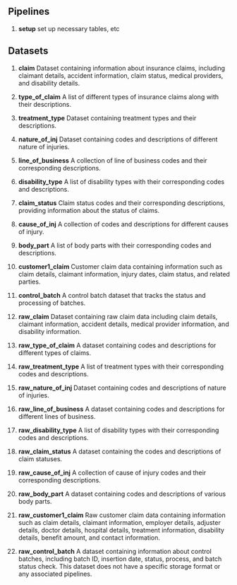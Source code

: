 ## Pipelines

1. **setup**
set up necessary tables, etc




## Datasets

1. **claim**
Dataset containing information about insurance claims, including claimant details, accident information, claim status, medical providers, and disability details.

2. **type_of_claim**
A list of different types of insurance claims along with their descriptions.

3. **treatment_type**
Dataset containing treatment types and their descriptions.

4. **nature_of_inj**
Dataset containing codes and descriptions of different nature of injuries.

5. **line_of_business**
A collection of line of business codes and their corresponding descriptions.

6. **disability_type**
A list of disability types with their corresponding codes and descriptions.

7. **claim_status**
Claim status codes and their corresponding descriptions, providing information about the status of claims.

8. **cause_of_inj**
A collection of codes and descriptions for different causes of injury.

9. **body_part**
A list of body parts with their corresponding codes and descriptions.

10. **customer1_claim**
Customer claim data containing information such as claim details, claimant information, injury dates, claim status, and related parties.

11. **control_batch**
A control batch dataset that tracks the status and processing of batches.

12. **raw_claim**
Dataset containing raw claim data including claim details, claimant information, accident details, medical provider information, and disability information.

13. **raw_type_of_claim**
A dataset containing codes and descriptions for different types of claims.

14. **raw_treatment_type**
A list of treatment types with their corresponding codes and descriptions.

15. **raw_nature_of_inj**
Dataset containing codes and descriptions of nature of injuries.

16. **raw_line_of_business**
A dataset containing codes and descriptions for different lines of business.

17. **raw_disability_type**
A list of disability types with their corresponding codes and descriptions.

18. **raw_claim_status**
A dataset containing the codes and descriptions of claim statuses.

19. **raw_cause_of_inj**
A collection of cause of injury codes and their corresponding descriptions.

20. **raw_body_part**
A dataset containing codes and descriptions of various body parts.

21. **raw_customer1_claim**
Raw customer claim data containing information such as claim details, claimant information, employer details, adjuster details, doctor details, hospital details, treatment information, disability details, benefit amount, and contact information.

22. **raw_control_batch**
A dataset containing information about control batches, including batch ID, insertion date, status, process, and batch status check. This dataset does not have a specific storage format or any associated pipelines.